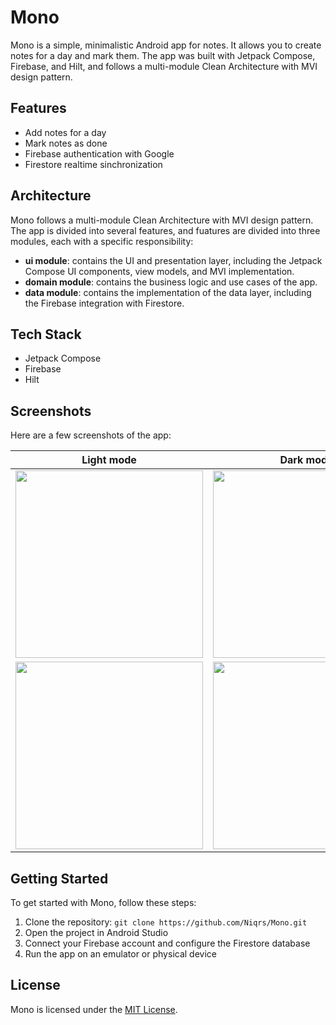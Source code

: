 # Mono

Mono is a simple, minimalistic Android app for notes. It allows you to create notes for a day and mark them. The app was built with Jetpack Compose, Firebase, and Hilt, and follows a multi-module Clean Architecture with MVI design pattern.

## Features

- Add notes for a day
- Mark notes as done
- Firebase authentication with Google
- Firestore realtime sinchronization

## Architecture

Mono follows a multi-module Clean Architecture with MVI design pattern. The app is divided into several features, and fuatures are divided into three modules, each with a specific responsibility:

- **ui module**: contains the UI and presentation layer, including the Jetpack Compose UI components, view models, and MVI implementation.
- **domain module**: contains the business logic and use cases of the app.
- **data module**: contains the implementation of the data layer, including the Firebase integration with Firestore.

## Tech Stack

- Jetpack Compose
- Firebase
- Hilt

## Screenshots

Here are a few screenshots of the app:

| Light mode | Dark mode |
| :---: | :---: |
| <img src="https://user-images.githubusercontent.com/97764208/230761272-2b2f17bb-5098-4825-84f5-49a1a77168aa.png" width="300" /> | <img src="https://user-images.githubusercontent.com/97764208/230761297-3173870f-029c-4664-8b88-d234489395b8.png" width="300" />|
| <img src="https://user-images.githubusercontent.com/97764208/230761388-ac54d03c-01f1-4bb9-a4b0-121627469152.png" width="300" /> | <img src="https://user-images.githubusercontent.com/97764208/230761302-d26f3c58-116b-4b9e-8c95-aac25755c4aa.png" width="300" />|

## Getting Started

To get started with Mono, follow these steps:

1. Clone the repository: `git clone https://github.com/Niqrs/Mono.git`
2. Open the project in Android Studio
3. Connect your Firebase account and configure the Firestore database
4. Run the app on an emulator or physical device

## License

Mono is licensed under the [MIT License](https://github.com/Niqrs/Mono/blob/master/LICENSE.md).
